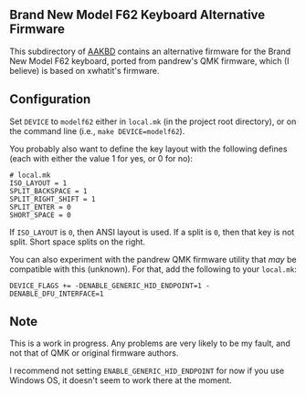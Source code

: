 ## Brand New Model F62 Keyboard Alternative Firmware

This subdirectory of [AAKBD](https://github.com/arkku/aakbd) contains an
alternative firmware for the Brand New Model F62 keyboard, ported from
pandrew's QMK firmware, which (I believe) is based on xwhatit's firmware.

## Configuration

Set `DEVICE` to `modelf62` either in `local.mk` (in the project root directory),
or on the command line (i.e., `make DEVICE=modelf62`).

You probably also want to define the key layout with the following defines
(each with either the value 1 for yes, or 0 for no):

``` Make
# local.mk
ISO_LAYOUT = 1
SPLIT_BACKSPACE = 1
SPLIT_RIGHT_SHIFT = 1
SPLIT_ENTER = 0
SHORT_SPACE = 0
```

If `ISO_LAYOUT` is `0`, then ANSI layout is used. If a split is `0`, then that
key is not split. Short space splits on the right.

You can also experiment with the pandrew QMK firmware utility that _may_ be
compatible with this (unknown). For that, add the following to your `local.mk`:

``` Make
DEVICE_FLAGS += -DENABLE_GENERIC_HID_ENDPOINT=1 -DENABLE_DFU_INTERFACE=1
```

## Note

This is a work in progress. Any problems are very likely to be my fault, and
not that of QMK or original firmware authors.

I recommend not setting `ENABLE_GENERIC_HID_ENDPOINT` for now if you use
Windows OS, it doesn't seem to work there at the moment.

